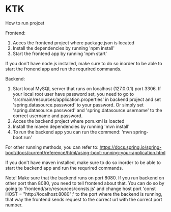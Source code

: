 # KTK

How to run projcet

Frontend:
1. Acces the frontend project where package.json is located
2. Install the dependencies by running 'npm install'
3. Start the frontend app by running 'npm start'

If you don't have node.js installed, make sure to do so inorder to be able to start the fronend app and run the requrired commands.

Backend:
1. Start local MySQL server that runs on localhost (127.0.0.1) port 3306. If your local root user have password set, you need to go to 'src/main/resources/application.properties' in backend project and set 'spring.datasource.password' to your password. Or simply set 'spring.datasource.password' and 'spring.datasource.username' to the correct username and password.
2. Acces the backend project where pom.xml is loacted
3. Install the maven dependencies by running 'mvn install'
4. To run the backend app you can run the commend: 'mvn spring-boot:run'

For other running methods, you can refer to: https://docs.spring.io/spring-boot/docs/current/reference/html/using-boot-running-your-application.html

If you don't have maven installed, make sure to do so inorder to be able to start the backend app and run the requrired commands.


Note!
Make sure that the backend runs on port 8080. If you run backend on other port than 8080, you need to tell frontend about that. You can do so by going to 'frontend/src/resources/consts.js' and change host port 'const HOST = "http://localhost:8080";' to the port where the backend is running, that way the frontend sends request to the correct url with the correct port number.
